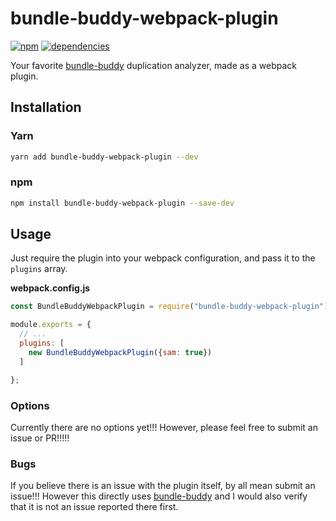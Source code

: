 # bundle-buddy-webpack-plugin
[![npm](https://badge.fury.io/js/bundle-buddy-webpack-plugin.svg)](https://badge.fury.io/js/bundle-buddy-webpack-plugin)
[![dependencies](https://david-dm.org/TheLarkInn/bundle-buddy-webpack-plugin.svg)](https://david-dm.org/thelarkinn/bundle-buddy-webpack-plugin)

Your favorite [bundle-buddy](https://github.com/samccone/bundle-buddy) duplication analyzer, made as a webpack plugin.

## Installation

### Yarn

```bash
yarn add bundle-buddy-webpack-plugin --dev
```

### npm

```bash
npm install bundle-buddy-webpack-plugin --save-dev
```

## Usage
Just require the plugin into your webpack configuration, and pass it to the `plugins` array.

**webpack.config.js**

```javascript
const BundleBuddyWebpackPlugin = require("bundle-buddy-webpack-plugin");

module.exports = {
  // ...
  plugins: [
    new BundleBuddyWebpackPlugin({sam: true})
  ]

};
```

### Options
Currently there are no options yet!!! However, please feel free to submit an issue or PR!!!!!

### Bugs
If you believe there is an issue with the plugin itself, by all mean submit an issue!!! However this directly uses [bundle-buddy](https://github.com/samccone/bundle-buddy) and I would also verify that it is not an issue reported there first.
